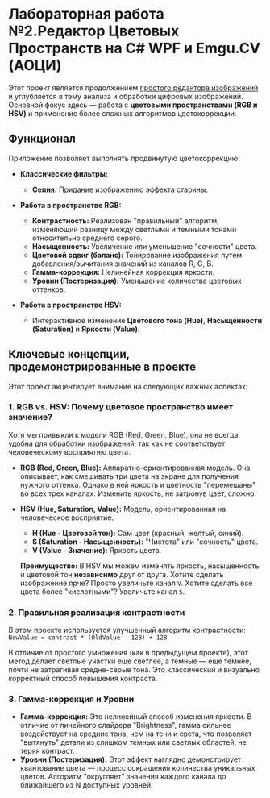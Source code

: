 # Лабораторная работа №2.Редактор Цветовых Пространств на C# WPF и Emgu.CV (АОЦИ)

Этот проект является продолжением [простого редактора изображений](https://github.com/TheSkyEye1/AOCI-Simple-Image-Redactor-EmguCV) и углубляется в тему анализа и обработки цифровых изображений. Основной фокус здесь — работа с **цветовыми пространствами (RGB и HSV)** и применение более сложных алгоритмов цветокоррекции.

## Функционал

Приложение позволяет выполнять продвинутую цветокоррекцию:

*   **Классические фильтры:**
    *   **Сепия:** Придание изображению эффекта старины.

*   **Работа в пространстве RGB:**
    *   **Контрастность:** Реализован "правильный" алгоритм, изменяющий разницу между светлыми и темными тонами относительно среднего серого.
    *   **Насыщенность:** Увеличение или уменьшение "сочности" цвета.
    *   **Цветовой сдвиг (баланс):** Тонирование изображения путем добавления/вычитания значений из каналов R, G, B.
    *   **Гамма-коррекция:** Нелинейная коррекция яркости.
    *   **Уровни (Постеризация):** Уменьшение количества цветовых оттенков.

*   **Работа в пространстве HSV:**
    *   Интерактивное изменение **Цветового тона (Hue)**, **Насыщенности (Saturation)** и **Яркости (Value)**.

## Ключевые концепции, продемонстрированные в проекте

Этот проект акцентирует внимание на следующих важных аспектах:

### 1. RGB vs. HSV: Почему цветовое пространство имеет значение?

Хотя мы привыкли к модели RGB (Red, Green, Blue), она не всегда удобна для обработки изображений, так как не соответствует человеческому восприятию цвета.

*   **RGB (Red, Green, Blue):** Аппаратно-ориентированная модель. Она описывает, как смешивать три цвета на экране для получения нужного оттенка. Однако в ней яркость и цветность "перемешаны" во всех трех каналах. Изменить яркость, не затронув цвет, сложно.

*   **HSV (Hue, Saturation, Value):** Модель, ориентированная на человеческое восприятие.
    *   **H (Hue - Цветовой тон):** Сам цвет (красный, желтый, синий).
    *   **S (Saturation - Насыщенность):** "Чистота" или "сочность" цвета.
    *   **V (Value - Значение):** Яркость цвета.

    **Преимущество:** В HSV мы можем изменять яркость, насыщенность и цветовой тон **независимо** друг от друга. Хотите сделать изображение ярче? Просто увеличьте канал `V`. Хотите сделать все цвета более "кислотными"? Увеличьте канал `S`.

### 2. Правильная реализация контрастности

В этом проекте используется улучшенный алгоритм контрастности:
`NewValue = contrast * (OldValue - 128) + 128`

В отличие от простого умножения (как в предыдущем проекте), этот метод делает светлые участки еще светлее, а темные — еще темнее, почти не затрагивая средне-серые тона. Это классический и визуально корректный способ повышения контраста.

### 3. Гамма-коррекция и Уровни

*   **Гамма-коррекция:** Это нелинейный способ изменения яркости. В отличие от линейного слайдера "Brightness", гамма сильнее воздействует на средние тона, чем на тени и света, что позволяет "вытянуть" детали из слишком темных или светлых областей, не теряя контраст.
*   **Уровни (Постеризация):** Этот эффект наглядно демонстрирует квантование цвета — процесс сокращения количества уникальных цветов. Алгоритм "округляет" значения каждого канала до ближайшего из N доступных уровней.

